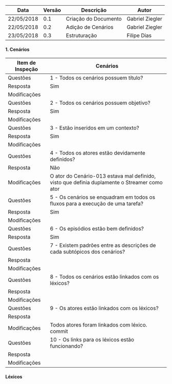 |Data|Versão|Descrição|Autor|
|----|------|---------|-----|
|22/05/2018|0.1|Criação do Documento|Gabriel Ziegler|
|22/05/2018|0.2|Adição de Cenários|Gabriel Ziegler|
|23/05/2018|0.3|Estruturação|Filipe Dias|

#### 1. Cenários
|Item de Inspeção|Cenários|
|------|-------|
Questões|1 - Todos os cenários possuem título?|
Resposta|Sim|
Modificações|
Questões|2 - Todos os cenários possuem objetivo?|
Resposta|Sim|
Modificações|
Questões|3 - Estão inseridos em um contexto?|
Resposta|Sim|
Modificações|
Questões|4 - Todos os atores estão devidamente definidos?|
Resposta|Não|
Modificações|O ator do Cenário-013 estava mal definido, visto que definia duplamente o Streamer como ator|
Questões|5 - Os cenários se enquadram em todos os fluxos para a execução de uma tarefa?|
Resposta|Sim|
Modificações|
Questões|6 - Os episódios estão bem definidos?|
Resposta|Sim|
Questões|7 - Existem padrões entre as descrições de cada subtópicos dos cenários?|
Resposta|
Modificações|
Questões|8 - Todos os cenários estão linkados com os léxicos?|
Resposta|
Modificações|
Questões|9 - Os atores estão linkados com os léxicos?
Resposta|
Modificações|Todos atores foram linkados com léxico. commit
Questões|10 - Os links para os léxicos estão funcionando?
Resposta|
Modificações|

#### Léxicos

